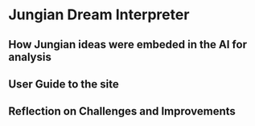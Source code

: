 # Jungian Dream Interpreter

## How Jungian ideas were embeded in the AI for analysis

## User Guide to the site

## Reflection on Challenges and Improvements
